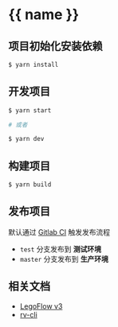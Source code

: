 # {{ name }}

## 项目初始化安装依赖

```sh
$ yarn install
```

## 开发项目

```sh
$ yarn start

# 或者

$ yarn dev
```

## 构建项目

```sh
$ yarn build
```

## 发布项目

默认通过 [Gitlab CI](./.gitlab-ci.yml) 触发发布流程

* `test` 分支发布到 **测试环境**
* `master` 分支发布到 **生产环境**

## 相关文档

* [LegoFlow v3](https://legoflow.com/v3/)
* [rv-cli](https://git.duowan.com/opensource/ued/release-version-cli)
